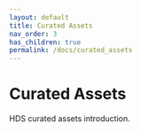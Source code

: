 ```yaml
---
layout: default
title: Curated Assets
nav_order: 3
has_children: true
permalink: /docs/curated_assets
---
```


# Curated Assets

HDS curated assets introduction.
